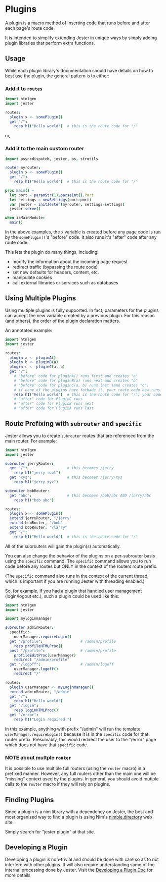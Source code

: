 # Plugins

A plugin is a macro method of inserting code that runs before and after each
page's route code.

It is intended to simplify extending Jester in unique ways by simply adding
plugin libraries that perform extra functions.

## Usage

While each plugin library's documentation should have details on how to best use
the plugin, the general pattern is to either:

### Add it to ``routes``

```nim
import htmlgen
import jester

routes:
  plugin x <- somePlugin()
  get "/":
    resp h1("Hello world")  # this is the route code for "/"
```

or,

### Add it to the main custom router

```nim
import asyncdispatch, jester, os, strutils

router myrouter:
  plugin x <- somePlugin()
  get "/":
    resp h1("Hello world")  # this is the route code for "/"

proc main() =
  let port = paramStr(1).parseInt().Port
  let settings = newSettings(port=port)
  var jester = initJester(myrouter, settings=settings)
  jester.serve()

when isMainModule:
  main()
```

In the above examples, the `x` variable is created before any page code is run by
the ``somePlugin()``'s "before" code. It also runs it's "after" code after any
route code.

This lets the plugin do many things, including:

* modify the information about the incoming page request
* redirect traffic (bypassing the route code)
* set new defaults for headers, content, etc.
* manipulate cookies
* call external libraries or services such as databases

## Using Multiple Plugins

Using multiple plugins is fully supported. In fact, parameters for the plugins
can accept the new variable created by a previous plugin. For this reason (and
others), the order of the plugin declaration matters.

An annotated example:

```nim
import htmlgen
import jester

routes:
  plugin a <- pluginA()
  plugin b <- pluginB(a)
  plugin c <- pluginC(a, b)
  get "/":
    # "before" code for pluginA() runs first and creates "a"
    # "before" code for pluginB(a) runs next and creates "b"
    # "before" code for pluginC(a, b) runs last (and creates "c")
    # if none of the plugins have forbade it, your route code now runs:
    resp h1("Hello world")  # this is the route code for "/"; your code can see a, b, and c
    # "after" code for PluginC runs
    # "after" code for PluginB runs next
    # "after" code for PluginA runs last
```

## Route Prefixing with ``subrouter`` and ``specific``

Jester allows you to create ``subrouter`` routes that are referenced
from the main router. For example:


```nim
import htmlgen
import jester

subrouter jerryRouter:
  get "/":                  # this becomes /jerry
    resp h1("jerry root")
  get "xyz":                # this becomes /jerry/xyz
    resp h1("jerry xyz")

subrouter bobRouter:
  get "abc":                # this becomes /bob/abc AND /larry/abc
    resp h1("bob abc")

routes:
  plugin x <- somePlugin()
  extend jerryRouter, "/jerry"
  extend bobRouter, "/bob"
  extend bobRouter, "/larry"
  get "/":
    resp h1("Hello world")  # this is the route code for "/"
```

All of the subrouters will gain the plugin(s) automatically.

You can also change the behavior of the plugins on a per-subrouter basis
using the ``specific`` command. The ``specific`` command allows you to run
code before any routes but ONLY in the context of the routers route prefix.

(The ``specific`` command also runs in the context of the current thread, which
is important if you are running Jester with threading enabled.)

So, for example, if you had a plugin that handled user management (login/logout etc.),
such a plugin could be used like this:

```nim
import htmlgen
import jester

import myloginmanager

subrouter adminRouter:
  specific:
    userManager.requireLogin()
  get "/profile":                 # /admin/profile
    resp profileHTMLProc()
  post "/profile":                # /admin/profile
    profileEditProc(userManager)
    redirect "/admin/profile"
  get "/logoff":                  # /admin/logoff
    userManager.logoff()
    redirect "/"

routes:
  plugin userManager <- myLoginManager()
  extend adminRouter, "/admin"
  get "/":
    resp h1("Hello world")
  get "/login":
    resp loginHTMLProc()
  get "/error":
    resp h1("Login required.")
```

In this example, anything with prefix "/admin" will run the template `userManager.requireLogin()` 
because it is in the `specific` code for that router prefix. Presumably, this would
redirect the user to the "/error" page which does not have that `specific` code.

### NOTE about multple ``router``

It is possible to use multiple full routers (using the `router` macro) in a prefixed
manner. However, any full routers other than the main one will be "missing" context used
by the plugins. In general, you should avoid mutiple calls to the ``router``
macro if they will rely on plugins.

## Finding Plugins

Since a plugin is a nim library with a dependency on Jester, the best and most
organized way to find a plugin is using Nim's [nimble.directory](https://nimble.directory/)
web site.

Simply search for "jester plugin" at that site.

## Developing a Plugin

Developing a plugin is non-trivial and should be done with care so as to not interfere
with other plugins. It will also require understanding some of the internal
processing done by Jester. Visit the [Developing a Plugin Doc](plugin-develop.markup)
for more details.
